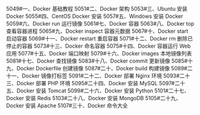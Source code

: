 5049#一、Docker 基础教程
5051#二、Docker 架构
5053#三、Ubuntu 安装 Docker
5055#四、CentOS Docker 安装
5057#五、Windows 安装 Docker
5059#六、Docker run 运行镜像
5061#七、Docker 容器
5063#八、Docker top 查看容器进程
5065#九、Docker inspect 容器元数据
5067#十、Docker start 启动容器
5069#十一、Docker restart 重启容器
5071#十二、Docker rm 删除已停止的容器
5073#十三、Docker 命名容器
5075#十四、Docker 容器运行 Web 应用
5077#十五、Docker 端口映射
5079#十六、Docker images 本地镜像列表
5081#十七、Docker 查找镜像
5083#十八、Docker commit 更新镜像
5085#十九、Docker Dockerfile 创建镜像
5087#二十、Docker build 构建镜像
5089#二十一、Docker 镜像打标签
5091#二十二、Docker 部署 Nginx 环境
5093#二十三、Docker 部署 PHP 环境
5095#二十四、Docker 安装 MySQL
5097#二十五、Docker 安装 Tomcat
5099#二十六、Docker 安装 Python
5101#二十七、Docker 安装 Redis
5103#二十八、Docker 安装 MongoDB
5105#二十九、Docker 安装 Apache
5107#三十、Docker 命令大全
